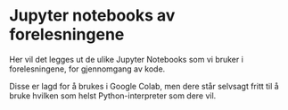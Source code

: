 # Jupyter notebooks av forelesningene
Her vil det legges ut de ulike Jupyter Notebooks som vi bruker i forelesningene, for gjennomgang av kode.

Disse er lagd for å brukes i Google Colab, men dere står selvsagt fritt til å bruke hvilken som helst Python-interpreter som dere vil.

